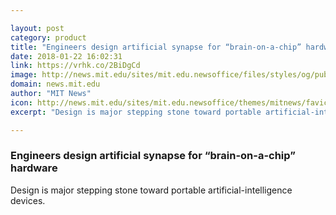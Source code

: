 ```yaml
---

layout: post
category: product
title: "Engineers design artificial synapse for “brain-on-a-chip” hardware"
date: 2018-01-22 16:02:31
link: https://vrhk.co/2BiDgCd
image: http://news.mit.edu/sites/mit.edu.newsoffice/files/styles/og/public/images/2018/MIT-Silicon-Synapse-A1.jpg
domain: news.mit.edu
author: "MIT News"
icon: http://news.mit.edu/sites/mit.edu.newsoffice/themes/mitnews/favicon.ico
excerpt: "Design is major stepping stone toward portable artificial-intelligence devices."

---
```


### Engineers design artificial synapse for “brain-on-a-chip” hardware

Design is major stepping stone toward portable artificial-intelligence devices.